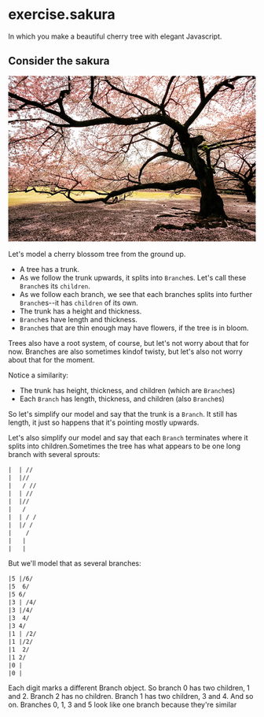 # exercise.sakura
In which you make a beautiful cherry tree with elegant Javascript.

## Consider the sakura ##

![Sakura, sakura](Massive-blooming-Sakura-tree.jpg)

Let's model a cherry blossom tree from the ground up.

  * A tree has a trunk.
  * As we follow the trunk upwards, it splits into `Branch`es. Let's call these
    `Branch`es its `children`.
  * As we follow each branch, we see that each branches splits into further
    `Branch`es--it has `children` of its own.
  * The trunk has a height and thickness.
  * `Branch`es have length and thickness.
  * `Branch`es that are thin enough may have flowers, if the tree is in bloom.

Trees also have a root system, of course, but let's not worry about that for
now. Branches are also sometimes kindof twisty, but let's also not worry about
that for the moment.

Notice a similarity:

  * The trunk has height, thickness, and children (which are `Branch`es)
  * Each `Branch` has length, thickness, and children (also `Branch`es)

So let's simplify our model and say that the trunk is a `Branch`. It still has
length, it just so happens that it's pointing mostly upwards.

Let's also simplify our model and say that each `Branch` terminates where it
splits into children.Sometimes the tree has what appears to be one long branch
with several sprouts:

    |  | // 
    |  |// 
    |   / //
    |  | //
    |  |//
    |   / 
    |  | / /
    |  |/ /
    |    /
    |   |
    |   |

But we'll model that as several branches:

    |5 |/6/
    |5  6/
    |5 6/ 
    |3 | /4/
    |3 |/4/
    |3  4/
    |3 4/
    |1 | /2/ 
    |1 |/2/
    |1  2/
    |1 2/
    |0 |
    |0 |

Each digit marks a different Branch object. So branch 0 has two children, 1
and 2. Branch 2 has no children. Branch 1 has two children, 3 and 4. And so
on. Branches 0, 1, 3 and 5 look like one branch because they're similar 



